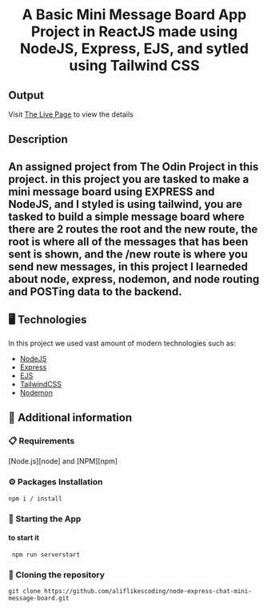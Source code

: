 <p align="center">
  <h1 align="center">A Basic Mini Message Board App Project in ReactJS made using NodeJS, Express, EJS, and sytled using Tailwind CSS</h1>
</p>

## Output

Visit [The Live Page](https://nd-exprs-mini-msg-board-production.up.railway.app/) to view the details

## Description

An assigned project from The Odin Project in this project. in this project you are tasked to make a mini message board using EXPRESS and NodeJS, and I styled is using tailwind, you are tasked to build a simple message board where there are 2 routes the root and the new route, the root is where all of the messages that has been sent is shown, and the /new route is where you send new messages, in this project I learneded about node, express, nodemon, and node routing and POSTing data to the backend.
---
## 🖥️ Technologies

In this project we used vast amount of modern technologies such as:

- [NodeJS](https://nodejs.org/en)
- [Express](https://expressjs.com/)
- [EJS](https://ejs.co/)
- [TailwindCSS](https://tailwindcss.com/)
- [Nodemon](https://nodemon.io/)

## 📖 Additional information

### 📋 Requirements

[Node.js][node] and [NPM][npm]

### ⚙️ Packages Installation

```shell
npm i / install
```

### 🚀 Starting the App 

#### to start it

```shell
 npm run serverstart
```

### 🔗 Cloning the repository

```shell
git clone https://github.com/aliflikescoding/node-express-chat-mini-message-board.git
```

